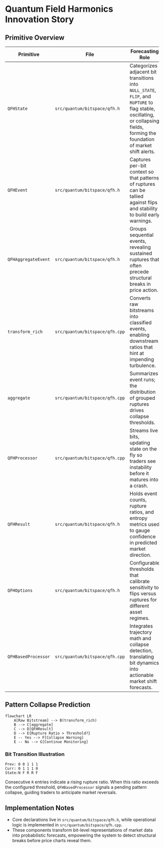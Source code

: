 # Quantum Field Harmonics Innovation Story

## Primitive Overview
| Primitive | File | Forecasting Role |
|-----------|------|-----------------|
|`QFHState`|`src/quantum/bitspace/qfh.h`|Categorizes adjacent bit transitions into `NULL_STATE`, `FLIP`, and `RUPTURE` to flag stable, oscillating, or collapsing fields, forming the foundation of market shift alerts.|
|`QFHEvent`|`src/quantum/bitspace/qfh.h`|Captures per-bit context so that patterns of ruptures can be tallied against flips and stability to build early warnings.|
|`QFHAggregateEvent`|`src/quantum/bitspace/qfh.h`|Groups sequential events, revealing sustained ruptures that often precede structural breaks in price action.|
|`transform_rich`|`src/quantum/bitspace/qfh.cpp`|Converts raw bitstreams into classified events, enabling downstream ratios that hint at impending turbulence.|
|`aggregate`|`src/quantum/bitspace/qfh.cpp`|Summarizes event runs; the distribution of grouped ruptures drives collapse thresholds.|
|`QFHProcessor`|`src/quantum/bitspace/qfh.cpp`|Streams live bits, updating state on the fly so traders see instability before it matures into a crash.|
|`QFHResult`|`src/quantum/bitspace/qfh.h`|Holds event counts, rupture ratios, and entropy metrics used to gauge confidence in predicted market direction.|
|`QFHOptions`|`src/quantum/bitspace/qfh.h`|Configurable thresholds that calibrate sensitivity to flips versus ruptures for different asset regimes.|
|`QFHBasedProcessor`|`src/quantum/bitspace/qfh.cpp`|Integrates trajectory math and collapse detection, translating bit dynamics into actionable market shift forecasts.|

## Pattern Collapse Prediction
```mermaid
flowchart LR
    A[Raw Bitstream] --> B(transform_rich)
    B --> C[aggregate]
    C --> D[QFHResult]
    D --> E{Rupture Ratio > Threshold?}
    E -- Yes --> F[Collapse Warning]
    E -- No --> G[Continue Monitoring]
```

### Bit Transition Illustration
```
Prev: 0 0 1 1 1
Curr: 0 1 1 1 0
State:N F R R F
```
Consecutive `R` entries indicate a rising rupture ratio. When this ratio exceeds the configured threshold, `QFHBasedProcessor` signals a pending pattern collapse, guiding traders to anticipate market reversals.

## Implementation Notes
- Core declarations live in `src/quantum/bitspace/qfh.h`, while operational logic is implemented in `src/quantum/bitspace/qfh.cpp`.
- These components transform bit-level representations of market data into probabilistic forecasts, empowering the system to detect structural breaks before price charts reveal them.
